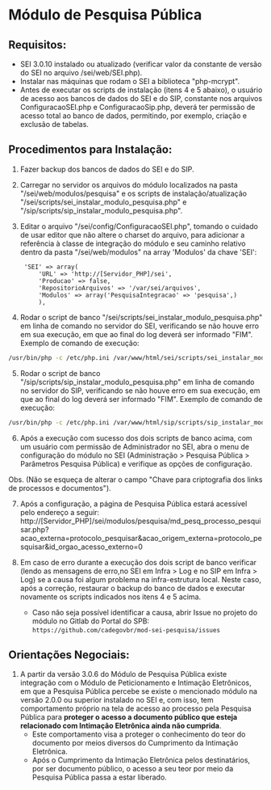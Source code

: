 # Módulo de Pesquisa Pública

## Requisitos:
- SEI 3.0.10 instalado ou atualizado (verificar valor da constante de versão do SEI no arquivo /sei/web/SEI.php).
- Instalar nas máquinas que rodam o SEI a biblioteca "php-mcrypt".
- Antes de executar os scripts de instalação (itens 4 e 5 abaixo), o usuário de acesso aos bancos de dados do SEI e do SIP, constante nos arquivos ConfiguracaoSEI.php e ConfiguracaoSip.php, deverá ter permissão de acesso total ao banco de dados, permitindo, por exemplo, criação e exclusão de tabelas.

## Procedimentos para Instalação:

1. Fazer backup dos bancos de dados do SEI e do SIP.

2. Carregar no servidor os arquivos do módulo localizados na pasta "/sei/web/modulos/pesquisa" e os scripts de instalação/atualização "/sei/scripts/sei_instalar_modulo_pesquisa.php" e "/sip/scripts/sip_instalar_modulo_pesquisa.php".

3. Editar o arquivo "/sei/config/ConfiguracaoSEI.php", tomando o cuidado de usar editor que não altere o charset do arquivo, para adicionar a referência à classe de integração do módulo e seu caminho relativo dentro da pasta "/sei/web/modulos" na array 'Modulos' da chave 'SEI':

		'SEI' => array(
			'URL' => 'http://[Servidor_PHP]/sei',
			'Producao' => false,
			'RepositorioArquivos' => '/var/sei/arquivos',
			'Modulos' => array('PesquisaIntegracao' => 'pesquisa',)
			),

4. Rodar o script de banco "/sei/scripts/sei_instalar_modulo_pesquisa.php" em linha de comando no servidor do SEI, verificando se não houve erro em sua execução, em que ao final do log deverá ser informado "FIM". Exemplo de comando de execução:

```bash
/usr/bin/php -c /etc/php.ini /var/www/html/sei/scripts/sei_instalar_modulo_pesquisa.php > atualizacao_modulo_pesquisa_sei.log
```

5. Rodar o script de banco "/sip/scripts/sip_instalar_modulo_pesquisa.php" em linha de comando no servidor do SIP, verificando se não houve erro em sua execução, em que ao final do log deverá ser informado "FIM". Exemplo de comando de execução:

```bash
/usr/bin/php -c /etc/php.ini /var/www/html/sip/scripts/sip_instalar_modulo_pesquisa.php > atualizacao_modulo_pesquisa_sip.log
```

6. Após a execução com sucesso dos dois scripts de banco acima, com um usuário com permissão de Administrador no SEI, abra o menu de configuração do módulo no SEI (Administração > Pesquisa Pública > Parâmetros Pesquisa Pública) e verifique as opções de configuração.

Obs. (Não se esqueça de alterar o campo "Chave para criptografia dos links de processos e documentos").

7. Após a configuração, a página de Pesquisa Pública estará acessível pelo endereço a seguir:
	http://[Servidor_PHP]/sei/modulos/pesquisa/md_pesq_processo_pesquisar.php?acao_externa=protocolo_pesquisar&acao_origem_externa=protocolo_pesquisar&id_orgao_acesso_externo=0

8. Em caso de erro durante a execução dos dois script de banco verificar (lendo as mensagens de erro,no SEI em Infra > Log e no SIP em Infra > Log) se a causa foi algum problema na infra-estrutura local. Neste caso, após a correção, restaurar o backup do banco de dados e executar novamente os scripts indicados nos itens 4 e 5 acima.
	- Caso não seja possível identificar a causa, abrir Issue no projeto do módulo no Gitlab do Portal do SPB: `https://github.com/cadegovbr/mod-sei-pesquisa/issues`

## Orientações Negociais:

1. A partir da versão 3.0.6 do Módulo de Pesquisa Pública existe integração com o Módulo de Peticionamento e Intimação Eletrônicos, em que a Pesquisa Pública percebe se existe o mencionado módulo na versão 2.0.0 ou superior instalado no SEI e, com isso, tem comportamento próprio na tela de acesso ao processo pela Pesquisa Pública para **proteger o acesso a documento público que esteja relacionado com Intimação Eletrônica ainda não cumprida**.
	- Este comportamento visa a proteger o conhecimento do teor do documento por meios diversos do Cumprimento da Intimação Eletrônica.
	- Após o Cumprimento da Intimação Eletrônica pelos destinatários, por ser documento público, o acesso a seu teor por meio da Pesquisa Pública passa a estar liberado.
